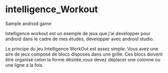 # intelligence_Workout
Sample android game

Intelligence workout est un exemple de jeux que j'ai developper pour android dans le cadre de mes études, developper avec android studio.

Le principe du jeu Intelligence WorkOut est assez simple. Vous avez une aire de jeux composé de blocs disposés dans une grille. Ces blocs doivent être organisé celon la forme désirée,vous devez déplacer une colonne ou une ligne a la fois.